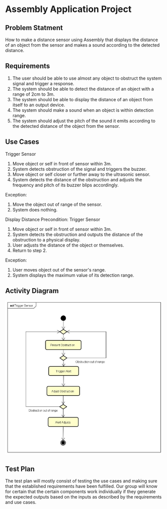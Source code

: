 # Assembly Application Project


## Problem Statment
How to make a distance sensor using Assembly that displays the distance of an object from the sensor and makes a sound according to the detected distance.


## Requirements
1. The user should be able to use almost any object to obstruct the system signal and trigger a response.
2. The system should be able to detect the distance of an object with a range of 2cm to 3m.
3. The system should be able to display the distance of an object from itself to an output device.
4. The system should make a sound when an object is within detection range.
5. The system should adjust the pitch of the sound it emits according to the detected distance of the object from the sensor.


## Use Cases
Trigger Sensor
1. Move object or self in front of sensor within 3m.
2. System detects obstruction of the signal and triggers the buzzer.
3. Move object or self closer or further away to the ultrasonic sensor.
4. System detects the distance of the obstruction and adjusts the frequency and pitch of its buzzer blips accordingly.

Exception:
1. Move the object out of range of the sensor.
2. System does nothing.


Display Distance
Precondition: Trigger Sensor
1. Move object or self in front of sensor within 3m.
2. System detects the obstruction and outputs the distance of the obstruction to a physical display.
3. User adjusts the distance of the object or themselves.
4. Return to step 2.

Exception:
1. User moves object out of the sensor's range.
2. System displays the maximum value of its detection range.


## Activity Diagram
![Trigger Sensor](Trigger_Sensor.jpg)


## Test Plan
The test plan will mostly consist of testing the use cases and making sure that the established requirements have been fulfilled.  Our group will know for certain that the certain components work individually if they generate the expected outputs based on the inputs as described by the requirements and use cases.